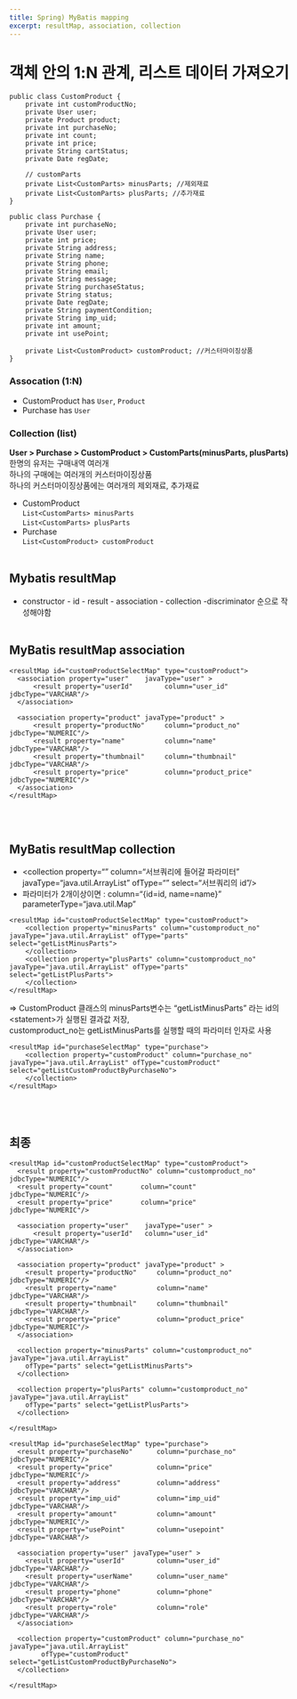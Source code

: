 ```yaml
---
title: Spring) MyBatis mapping
excerpt: resultMap, association, collection
---
```


# 객체 안의 1:N 관계, 리스트 데이터 가져오기
```
public class CustomProduct {
	private int customProductNo;
	private User user;
	private Product product;
	private int purchaseNo;
	private int count;
	private int price;
	private String cartStatus;
	private Date regDate;
	
	// customParts
	private List<CustomParts> minusParts; //제외재료 
	private List<CustomParts> plusParts; //추가재료 
}
```
```
public class Purchase {
	private int purchaseNo;
	private User user;
	private int price;
	private String address;
	private String name;
	private String phone;
	private String email;
	private String message;
	private String purchaseStatus;
	private String status;
	private Date regDate;
	private String paymentCondition;
	private String imp_uid;
	private int amount;
	private int usePoint;
	
	private List<CustomProduct> customProduct; //커스터마이징상품
}
```
### Assocation (1:N)
- CustomProduct has `User`, `Product`   
- Purchase has `User`  

### Collection (list)
**User  \>  Purchase  \>  CustomProduct  \>  CustomParts(minusParts, plusParts)**   
한명의 유저는 구매내역 여러개  
하나의 구매에는 여러개의 커스터마이징상품  
하나의 커스터마이징상품에는 여러개의 제외재료, 추가재료
- CustomProduct  
`List<CustomParts> minusParts`   
`List<CustomParts> plusParts`  
- Purchase  
`List<CustomProduct> customProduct` <br/><br/>

## Mybatis resultMap
- constructor - id - result - association - collection -discriminator 순으로 작성해야함 <br/><br/>

## MyBatis resultMap association
```
<resultMap id="customProductSelectMap" type="customProduct">
  <association property="user"    javaType="user" >
      <result property="userId"        column="user_id"          jdbcType="VARCHAR"/>
  </association>

  <association property="product" javaType="product" >
      <result property="productNo"     column="product_no"       jdbcType="NUMERIC"/>
      <result property="name"          column="name"             jdbcType="VARCHAR"/>
      <result property="thumbnail"     column="thumbnail"        jdbcType="VARCHAR"/>
      <result property="price"         column="product_price"    jdbcType="NUMERIC"/>
  </association>
</resultMap>
```
<br/><br/>


## MyBatis resultMap collection  
- \<collection property=“” column=“서브쿼리에 들어갈 파라미터” javaType=“java.util.ArrayList” ofType=“” select=“서브쿼리의 id”/\>
- 파라미터가 2개이상이면 : column=“{id=id, name=name}” parameterType=“java.util.Map”

```
<resultMap id="customProductSelectMap" type="customProduct">
    <collection property="minusParts" column="customproduct_no" javaType="java.util.ArrayList" ofType="parts" select="getListMinusParts">
    </collection>
    <collection property="plusParts" column="customproduct_no" javaType="java.util.ArrayList" ofType="parts" select="getListPlusParts">
    </collection>
</resultMap>
```
=> CustomProduct 클래스의 minusParts변수는 “getListMinusParts” 라는 id의 \<statement\>가 실행된 결과값 저장,  
customproduct_no는 getListMinusParts를 실행할 때의 파라미터 인자로 사용
```
<resultMap id="purchaseSelectMap" type="purchase">
    <collection property="customProduct" column="purchase_no" javaType="java.util.ArrayList" ofType="customProduct" select="getListCustomProductByPurchaseNo">
    </collection>
</resultMap>
```
<br/><br/>


## 최종 
```
<resultMap id="customProductSelectMap" type="customProduct">
  <result property="customProductNo" column="customproduct_no" 	jdbcType="NUMERIC"/>
  <result property="count" 	     column="count" 	        jdbcType="NUMERIC"/>
  <result property="price" 	     column="price" 	        jdbcType="NUMERIC"/>
  
  <association property="user"    javaType="user" >
      <result property="userId"   column="user_id" 		jdbcType="VARCHAR"/>
  </association>
  
  <association property="product" javaType="product" >
    <result property="productNo"     column="product_no"       jdbcType="NUMERIC"/>
    <result property="name"          column="name"             jdbcType="VARCHAR"/>
    <result property="thumbnail"     column="thumbnail"        jdbcType="VARCHAR"/>
    <result property="price"         column="product_price"    jdbcType="NUMERIC"/>
  </association>
  
  <collection property="minusParts" column="customproduct_no" javaType="java.util.ArrayList" 
    ofType="parts" select="getListMinusParts">
  </collection>	
  
  <collection property="plusParts" column="customproduct_no" javaType="java.util.ArrayList" 
    ofType="parts" select="getListPlusParts">
  </collection> 
  
</resultMap>
```

```
<resultMap id="purchaseSelectMap" type="purchase">
  <result property="purchaseNo"      column="purchase_no"    jdbcType="NUMERIC"/> 
  <result property="price"           column="price"          jdbcType="NUMERIC"/> 
  <result property="address"         column="address"        jdbcType="VARCHAR"/> 
  <result property="imp_uid"         column="imp_uid"        jdbcType="VARCHAR"/> 
  <result property="amount"          column="amount"         jdbcType="NUMERIC"/> 
  <result property="usePoint"        column="usepoint"       jdbcType="VARCHAR"/>
  
  <association property="user" javaType="user" >
    <result property="userId"        column="user_id"        jdbcType="VARCHAR"/>
    <result property="userName"      column="user_name"      jdbcType="VARCHAR"/>
    <result property="phone"         column="phone"          jdbcType="VARCHAR"/>
    <result property="role"          column="role"           jdbcType="VARCHAR"/>
  </association>
  
  <collection property="customProduct" column="purchase_no" javaType="java.util.ArrayList" 
        ofType="customProduct" select="getListCustomProductByPurchaseNo">
  </collection>
  
</resultMap>
```
<br/>

